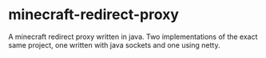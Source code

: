 # minecraft-redirect-proxy
A minecraft redirect proxy written in java. Two implementations of the exact same project, one written with java sockets and one using netty. 
